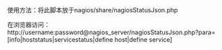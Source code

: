 使用方法：将此脚本放于nagios/share/nagiosStatusJson.php

在浏览器访问：http://username:password@nagios_server/nagiosStatusJson.php?para=[info|hoststatus|servicestatus|define host|define service]